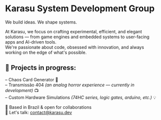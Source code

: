# Karasu System Development Group  
We build ideas. We shape systems.

At Karasu, we focus on crafting experimental, efficient, and elegant solutions — from game engines and embedded systems to user-facing apps and AI-driven tools.  
We're passionate about code, obsessed with innovation, and always working on the edge of what's possible.

## 🔧 Projects in progress:
– Chaos Card Generator 🔮  
– Transmissão 404 *(an analog horror experience — currently in development)* 📺  
– Custom Hardware Simulations *(74HC series, logic gates, arduino, etc.)* 💡

📍 Based in Brazil & open for collaborations  
💬 Let's talk: [contact@karasu.dev](contact@karasu.dev)

